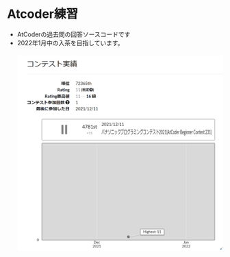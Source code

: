 # Atcoder練習
- AtCoderの過去問の回答ソースコードです <br>
- 2022年1月中の入茶を目指しています。 <br>
　　
![imag](https://github.com/daichiterazawa/Atcoder/blob/master/img/1218.PNG)
